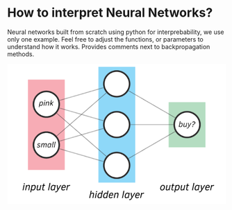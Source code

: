 # How to interpret Neural Networks?

Neural networks built from scratch using python for interprebability, we use only one example. Feel free to adjust the functions, or parameters to understand how it works. Provides comments next to backpropagation methods. 




![Alt text](image.png)